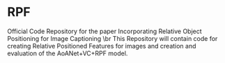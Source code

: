 # RPF
Official Code Repository for the paper Incorporating Relative Object Positioning for Image Captioning
\br
This Repository will contain code for creating Relative Positioned Features for images and creation and evaluation of the AoANet+VC+RPF model.
